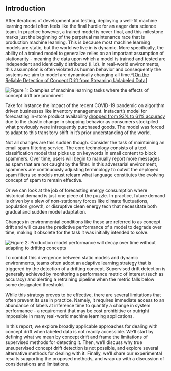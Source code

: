 ## Introduction

After iterations of development and testing, deploying a well-fit machine learning model often feels like the final hurdle for an eager data science team. In practice however, a trained model is never final, and this milestone marks just the beginning of the perpetual maintenance race that is production machine learning. This is because most machine learning models are static, but the world we live in is dynamic. More specifically, the ability of a trained model to generalize relies on an important assumption of stationarity - meaning the data upon which a model is trained and tested are independent and identically distributed (i.i.d). In real-world environments, this assumption is often violated as human behavior and consequently the systems we aim to model are dynamically changing all time.^[[On the Reliable Detection of Concept Drift from Streaming Unlabeled Data](https://arxiv.org/pdf/1704.00023.pdf)]

![Figure 1: Examples of machine learning tasks where the effects of concept drift are prominent]()

Take for instance the impact of the recent COVID-19 pandemic on algorithm driven businesses like inventory management. Instacart’s model for forecasting in-store product availability [dropped from 93% to 61% accuracy](https://fortune.com/2020/06/09/instacart-coronavirus-artificial-intelligence/) due to the drastic change in shopping behavior as consumers stockpiled what previously were infrequently purchased goods. The model was forced to adapt to this transitory shift in it’s prior understanding of the world.

Not all changes are this sudden though. Consider the task of maintaining an email spam filtering service. The core technology consists of a text classification model that picks up on keywords in email content to block spammers. Over time, users will begin to manually report more messages as spam that are not caught by the filter. In this adversarial environment, spammers are continuously adjusting terminology to outwit the deployed spam filters so models must relearn what language constitutes the evolving concept of spam to remain effective.

Or we can look at the job of forecasting energy consumption where historical demand is just one piece of the puzzle. In practice, future demand is driven by a slew of non-stationary forces like climate fluctuations, population growth, or disruptive clean energy tech that necessitate both gradual and sudden model adaptation.

Changes in environmental conditions like these are referred to as concept drift and will cause the predictive performance of a model to degrade over time, making it obsolete for the task it was initially intended to solve.

![Figure 2: Production model performance will decay over time without adapting to drifting concepts]()

To combat this divergence between static models and dynamic environments, teams often adopt an adaptive learning strategy that is triggered by the detection of a drifting concept. Supervised drift detection is generally achieved by monitoring a performance metric of interest (such as accuracy) and alerting a retraining pipeline when the metric falls below some designated threshold.

While this strategy proves to be effective, there are several limitations that often prevent its use in practice. Namely, it requires immediate access to an abundance of labels at inference time to quantify a change in system performance - a requirement that may be cost prohibitive or outright impossible in many real-world machine learning applications.

In this report, we explore broadly applicable approaches for dealing with concept drift when labeled data is not readily accessible. We’ll start by defining what we mean by concept drift and frame the limitations of supervised methods for detecting it. Then, we’ll discuss why true unsupervised concept drift detection is not possible, and explore several alternative methods for dealing with it. Finally, we’ll share our experimental results supporting the proposed methods, and wrap up with a discussion of considerations and limitations.